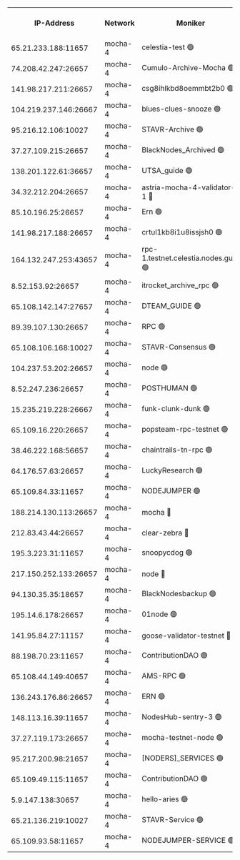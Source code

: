 


<table><tr><th>IP-Address</th><th>Network</th><th>Moniker</th><th>Latest Block Height</th><th>Earliest Block Height</th><th>Catching Up</th><th>Tx Index</th><th>Voting Power</th><th>Version</th><th>Scan Time</th></tr><tr><td>65.21.233.188:11657</td><td>mocha-4</td><td>celestia-test 🟢</td><td>5231359</td><td>0</td><td>False</td><td>on</td><td>0</td><td>3.4.2</td><td>2025-03-18T17:19:07.907226818UTC</td></tr><tr><td>74.208.42.247:26657</td><td>mocha-4</td><td>Cumulo-Archive-Mocha 🟢</td><td>5231327</td><td>1</td><td>False</td><td>on</td><td>0</td><td>3.4.2-mocha</td><td>2025-03-18T17:16:21.898447006UTC</td></tr><tr><td>141.98.217.211:26657</td><td>mocha-4</td><td>csg8ihlkbd8oemmbt2b0 🟢</td><td>5231329</td><td>1</td><td>False</td><td>on</td><td>0</td><td>3.4.0-mocha</td><td>2025-03-18T17:16:30.961800569UTC</td></tr><tr><td>104.219.237.146:26667</td><td>mocha-4</td><td>blues-clues-snooze 🟢</td><td>5231329</td><td>1</td><td>False</td><td>off</td><td>0</td><td>3.2.0-mocha</td><td>2025-03-18T17:16:32.042511565UTC</td></tr><tr><td>95.216.12.106:10027</td><td>mocha-4</td><td>STAVR-Archive 🟢</td><td>5213852</td><td>1</td><td>False</td><td>on</td><td>0</td><td>3.4.0-mocha</td><td>2025-03-18T17:16:34.460415512UTC</td></tr><tr><td>37.27.109.215:26657</td><td>mocha-4</td><td>BlackNodes_Archived 🟢</td><td>5231330</td><td>1</td><td>False</td><td>off</td><td>0</td><td>3.3.0-mocha</td><td>2025-03-18T17:16:36.847271602UTC</td></tr><tr><td>138.201.122.61:36657</td><td>mocha-4</td><td>UTSA_guide 🟢</td><td>5231331</td><td>1</td><td>False</td><td>on</td><td>0</td><td>3.4.2-mocha</td><td>2025-03-18T17:16:39.238743689UTC</td></tr><tr><td>34.32.212.204:26657</td><td>mocha-4</td><td>astria-mocha-4-validator-1 🔴</td><td>5231331</td><td>1</td><td>False</td><td>on</td><td>10509044</td><td>3.4.2</td><td>2025-03-18T17:16:39.576305869UTC</td></tr><tr><td>85.10.196.25:26657</td><td>mocha-4</td><td>Ern 🟢</td><td>5231333</td><td>1</td><td>False</td><td>on</td><td>0</td><td>3.4.2-mocha</td><td>2025-03-18T17:16:50.060580951UTC</td></tr><tr><td>141.98.217.188:26657</td><td>mocha-4</td><td>crtul1kb8i1u8issjsh0 🟢</td><td>5231337</td><td>1</td><td>False</td><td>on</td><td>0</td><td>3.4.2-mocha</td><td>2025-03-18T17:17:10.790998099UTC</td></tr><tr><td>164.132.247.253:43657</td><td>mocha-4</td><td>rpc-1.testnet.celestia.nodes.guru 🟢</td><td>5231342</td><td>1</td><td>False</td><td>on</td><td>0</td><td>3.4.2-mocha</td><td>2025-03-18T17:17:39.304062810UTC</td></tr><tr><td>8.52.153.92:26657</td><td>mocha-4</td><td>itrocket_archive_rpc 🟢</td><td>5231351</td><td>1</td><td>False</td><td>on</td><td>0</td><td>3.4.2-mocha</td><td>2025-03-18T17:18:27.113086068UTC</td></tr><tr><td>65.108.142.147:27657</td><td>mocha-4</td><td>DTEAM_GUIDE 🟢</td><td>5231354</td><td>1</td><td>False</td><td>on</td><td>0</td><td>3.4.2-mocha</td><td>2025-03-18T17:18:41.027100229UTC</td></tr><tr><td>89.39.107.130:26657</td><td>mocha-4</td><td>RPC 🟢</td><td>5231354</td><td>1</td><td>False</td><td>on</td><td>0</td><td>3.4.2-mocha</td><td>2025-03-18T17:18:41.374147736UTC</td></tr><tr><td>65.108.106.168:10027</td><td>mocha-4</td><td>STAVR-Consensus 🟢</td><td>5231357</td><td>1</td><td>False</td><td>on</td><td>0</td><td>3.4.2-mocha</td><td>2025-03-18T17:18:58.802752345UTC</td></tr><tr><td>104.237.53.202:26657</td><td>mocha-4</td><td>node 🟢</td><td>5231360</td><td>1</td><td>False</td><td>on</td><td>0</td><td>3.4.0-mocha</td><td>2025-03-18T17:19:11.560904797UTC</td></tr><tr><td>8.52.247.236:26657</td><td>mocha-4</td><td>POSTHUMAN 🟢</td><td>5231362</td><td>1</td><td>False</td><td>on</td><td>0</td><td>3.4.2</td><td>2025-03-18T17:19:23.073477873UTC</td></tr><tr><td>15.235.219.228:26667</td><td>mocha-4</td><td>funk-clunk-dunk 🟢</td><td>5231364</td><td>1</td><td>False</td><td>off</td><td>0</td><td>3.2.0-mocha</td><td>2025-03-18T17:19:32.379617468UTC</td></tr><tr><td>65.109.16.220:26657</td><td>mocha-4</td><td>popsteam-rpc-testnet 🟢</td><td>5231365</td><td>1</td><td>False</td><td>on</td><td>0</td><td>3.4.2-mocha</td><td>2025-03-18T17:19:39.400807427UTC</td></tr><tr><td>38.46.222.168:56657</td><td>mocha-4</td><td>chaintrails-tn-rpc 🟢</td><td>5231372</td><td>1</td><td>False</td><td>on</td><td>0</td><td>3.4.2-mocha</td><td>2025-03-18T17:20:13.708204312UTC</td></tr><tr><td>64.176.57.63:26657</td><td>mocha-4</td><td>LuckyResearch 🟢</td><td>5231337</td><td>1582001</td><td>False</td><td>off</td><td>0</td><td>3.4.2-mocha</td><td>2025-03-18T17:17:12.507590704UTC</td></tr><tr><td>65.109.84.33:11657</td><td>mocha-4</td><td>NODEJUMPER 🟢</td><td>5231361</td><td>3214501</td><td>False</td><td>off</td><td>0</td><td>3.0.0-mocha</td><td>2025-03-18T17:19:18.113922568UTC</td></tr><tr><td>188.214.130.113:26657</td><td>mocha-4</td><td>mocha 🔴</td><td>5231337</td><td>4163991</td><td>False</td><td>off</td><td>100001</td><td>3.4.0</td><td>2025-03-18T17:17:11.237538260UTC</td></tr><tr><td>212.83.43.44:26657</td><td>mocha-4</td><td>clear-zebra 🔴</td><td>5231345</td><td>4200001</td><td>False</td><td>on</td><td>500001</td><td>3.4.2-mocha</td><td>2025-03-18T17:17:52.099856937UTC</td></tr><tr><td>195.3.223.31:11657</td><td>mocha-4</td><td>snoopycdog 🟢</td><td>5231366</td><td>4208501</td><td>False</td><td>off</td><td>0</td><td>3.4.2-mocha</td><td>2025-03-18T17:19:46.211903827UTC</td></tr><tr><td>217.150.252.133:26657</td><td>mocha-4</td><td>node 🔴</td><td>5231354</td><td>4244833</td><td>False</td><td>off</td><td>100505</td><td>3.4.0-mocha</td><td>2025-03-18T17:18:41.687144592UTC</td></tr><tr><td>94.130.35.35:18657</td><td>mocha-4</td><td>BlackNodesbackup 🟢</td><td>5231372</td><td>4579501</td><td>False</td><td>on</td><td>0</td><td>3.0.0-mocha</td><td>2025-03-18T17:20:16.591707401UTC</td></tr><tr><td>195.14.6.178:26657</td><td>mocha-4</td><td>01node 🟢</td><td>5231351</td><td>4633398</td><td>False</td><td>on</td><td>0</td><td>3.4.2</td><td>2025-03-18T17:18:27.486932946UTC</td></tr><tr><td>141.95.84.27:11157</td><td>mocha-4</td><td>goose-validator-testnet 🔴</td><td>5231352</td><td>4732501</td><td>False</td><td>on</td><td>4017</td><td>3.4.2-mocha</td><td>2025-03-18T17:18:30.467520055UTC</td></tr><tr><td>88.198.70.23:11657</td><td>mocha-4</td><td>ContributionDAO 🟢</td><td>5231346</td><td>4870504</td><td>False</td><td>off</td><td>0</td><td>3.4.2-mocha</td><td>2025-03-18T17:17:58.511005140UTC</td></tr><tr><td>65.108.44.149:40657</td><td>mocha-4</td><td>AMS-RPC 🟢</td><td>5231351</td><td>4968112</td><td>False</td><td>on</td><td>0</td><td>3.2.0</td><td>2025-03-18T17:18:27.848917404UTC</td></tr><tr><td>136.243.176.86:26657</td><td>mocha-4</td><td>ERN 🟢</td><td>5231359</td><td>5026501</td><td>False</td><td>off</td><td>0</td><td>3.4.2-mocha</td><td>2025-03-18T17:19:08.584527582UTC</td></tr><tr><td>148.113.16.39:11657</td><td>mocha-4</td><td>NodesHub-sentry-3 🟢</td><td>5231348</td><td>5110414</td><td>False</td><td>on</td><td>0</td><td>3.4.2-mocha</td><td>2025-03-18T17:18:10.050552320UTC</td></tr><tr><td>37.27.119.173:26657</td><td>mocha-4</td><td>mocha-testnet-node 🟢</td><td>5231357</td><td>5110423</td><td>False</td><td>on</td><td>0</td><td>3.4.0-mocha</td><td>2025-03-18T17:18:58.449157332UTC</td></tr><tr><td>95.217.200.98:21657</td><td>mocha-4</td><td>[NODERS]_SERVICES 🟢</td><td>5231329</td><td>5225501</td><td>False</td><td>on</td><td>0</td><td>3.4.2-mocha</td><td>2025-03-18T17:16:28.410740476UTC</td></tr><tr><td>65.109.49.115:11657</td><td>mocha-4</td><td>ContributionDAO 🟢</td><td>5231346</td><td>5227712</td><td>False</td><td>off</td><td>0</td><td>3.4.2-mocha</td><td>2025-03-18T17:18:00.983836007UTC</td></tr><tr><td>5.9.147.138:30657</td><td>mocha-4</td><td>hello-aries 🟢</td><td>5231345</td><td>5228501</td><td>False</td><td>off</td><td>0</td><td>3.4.2-mocha</td><td>2025-03-18T17:17:51.829623254UTC</td></tr><tr><td>65.21.136.219:10027</td><td>mocha-4</td><td>STAVR-Service 🟢</td><td>5231329</td><td>5229001</td><td>False</td><td>on</td><td>0</td><td>3.4.2-mocha</td><td>2025-03-18T17:16:31.346099483UTC</td></tr><tr><td>65.109.93.58:11657</td><td>mocha-4</td><td>NODEJUMPER-SERVICE 🟢</td><td>5231372</td><td>5230212</td><td>False</td><td>off</td><td>0</td><td>3.4.0</td><td>2025-03-18T17:20:16.305433921UTC</td></tr></table>
